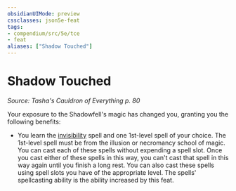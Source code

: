 ```yaml
---
obsidianUIMode: preview
cssclasses: json5e-feat
tags:
- compendium/src/5e/tce
- feat
aliases: ["Shadow Touched"]
---
```

# Shadow Touched
*Source: Tasha's Cauldron of Everything p. 80*  

Your exposure to the Shadowfell's magic has changed you, granting you the following benefits:

- You learn the [invisibility](/3-Mechanics/CLI/spells/invisibility.md) spell and one 1st-level spell of your choice. The 1st-level spell must be from the illusion or necromancy school of magic. You can cast each of these spells without expending a spell slot. Once you cast either of these spells in this way, you can't cast that spell in this way again until you finish a long rest. You can also cast these spells using spell slots you have of the appropriate level. The spells' spellcasting ability is the ability increased by this feat.